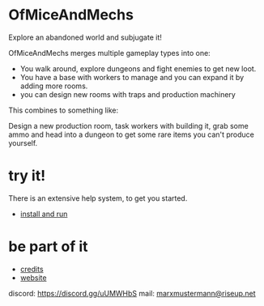 # OfMiceAndMechs

Explore an abandoned world and subjugate it!

OfMiceAndMechs merges multiple gameplay types into one:

* You walk around, explore dungeons and fight enemies to get new loot.
* You have a base with workers to manage and you can expand it by adding more rooms.
* you can design new rooms with traps and production machinery

This combines to something like:

Design a new production room, task workers with building it, grab some ammo and head into a dungeon to get some rare items you can't produce yourself.

# try it!

There is an extensive help system, to get you started.

* [install and run](INSTALL.md)

# be part of it

* [credits](CREDITS.md)
* [website](http://ofmiceandmechs.com/)

discord: https://discord.gg/uUMWHbS
mail: marxmustermann@riseup.net
